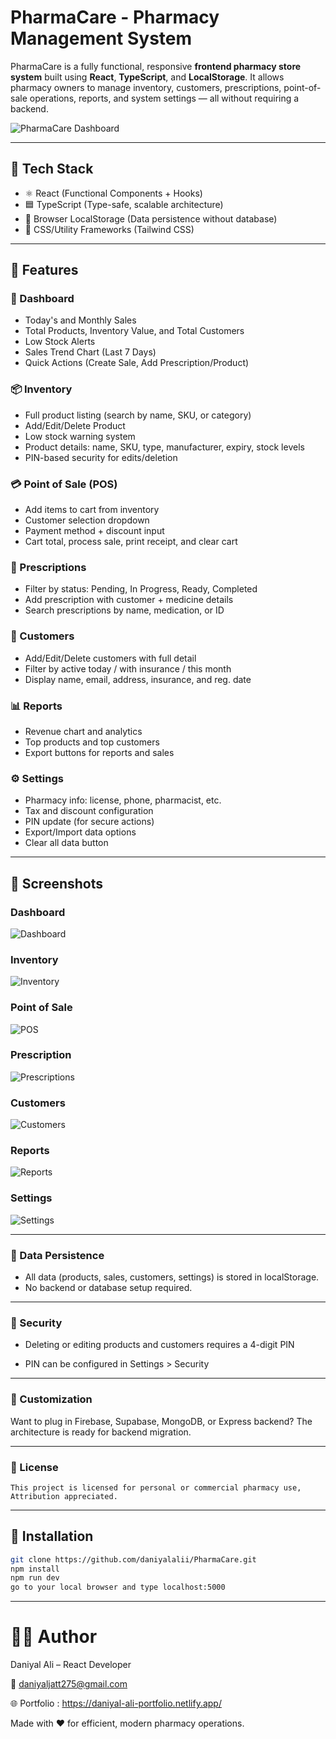 # PharmaCare - Pharmacy Management System

PharmaCare is a fully functional, responsive **frontend pharmacy store system** built using **React**, **TypeScript**, and **LocalStorage**. It allows pharmacy owners to manage inventory, customers, prescriptions, point-of-sale operations, reports, and system settings — all without requiring a backend.

![PharmaCare Dashboard](./screenshots/dashboard.png)


---

## 🔧 Tech Stack

- ⚛️ React (Functional Components + Hooks)
- 🟦 TypeScript (Type-safe, scalable architecture)
- 💾 Browser LocalStorage (Data persistence without database)
- 🧩 CSS/Utility Frameworks (Tailwind CSS)

---

## 🚀 Features

### 🧭 Dashboard
- Today's and Monthly Sales
- Total Products, Inventory Value, and Total Customers
- Low Stock Alerts
- Sales Trend Chart (Last 7 Days)
- Quick Actions (Create Sale, Add Prescription/Product)

### 📦 Inventory
- Full product listing (search by name, SKU, or category)
- Add/Edit/Delete Product
- Low stock warning system
- Product details: name, SKU, type, manufacturer, expiry, stock levels
- PIN-based security for edits/deletion

### 💳 Point of Sale (POS)
- Add items to cart from inventory
- Customer selection dropdown
- Payment method + discount input
- Cart total, process sale, print receipt, and clear cart

### 📑 Prescriptions
- Filter by status: Pending, In Progress, Ready, Completed
- Add prescription with customer + medicine details
- Search prescriptions by name, medication, or ID

### 👥 Customers
- Add/Edit/Delete customers with full detail
- Filter by active today / with insurance / this month
- Display name, email, address, insurance, and reg. date

### 📊 Reports
- Revenue chart and analytics
- Top products and top customers
- Export buttons for reports and sales

### ⚙️ Settings
- Pharmacy info: license, phone, pharmacist, etc.
- Tax and discount configuration
- PIN update (for secure actions)
- Export/Import data options
- Clear all data button

---

## 📸 Screenshots

### Dashboard
![Dashboard](./screenshots/dashboard.png)

### Inventory
![Inventory](./screenshots/inventory.png)

### Point of Sale
![POS](./screenshots/pos.png)

### Prescription
![Prescriptions](./screenshots/prescriptions.png)

### Customers
![Customers](./screenshots/customers.png)

### Reports
![Reports](./screenshots/reports.png)

### Settings
![Settings](./screenshots/settings.png)

---
### 💾 Data Persistence

- All data (products, sales, customers, settings) is stored in localStorage. 
- No backend or database setup required.

---

### 🔐 Security
- Deleting or editing products and customers requires a 4-digit PIN

- PIN can be configured in Settings > Security

---

### 🧩 Customization
Want to plug in Firebase, Supabase, MongoDB, or Express backend? The architecture is ready for backend migration.

---

### 📜 License
 ```
 This project is licensed for personal or commercial pharmacy use,
 Attribution appreciated.

 ```

---

## 📁 Installation

```bash
git clone https://github.com/daniyalalii/PharmaCare.git
npm install
npm run dev
go to your local browser and type localhost:5000

```

---

# 🙋‍♂️ Author

Daniyal Ali – React Developer

📧 daniyaljatt275@gmail.com

🌐 Portfolio : https://daniyal-ali-portfolio.netlify.app/

 Made with ❤️ for efficient, modern pharmacy operations.




